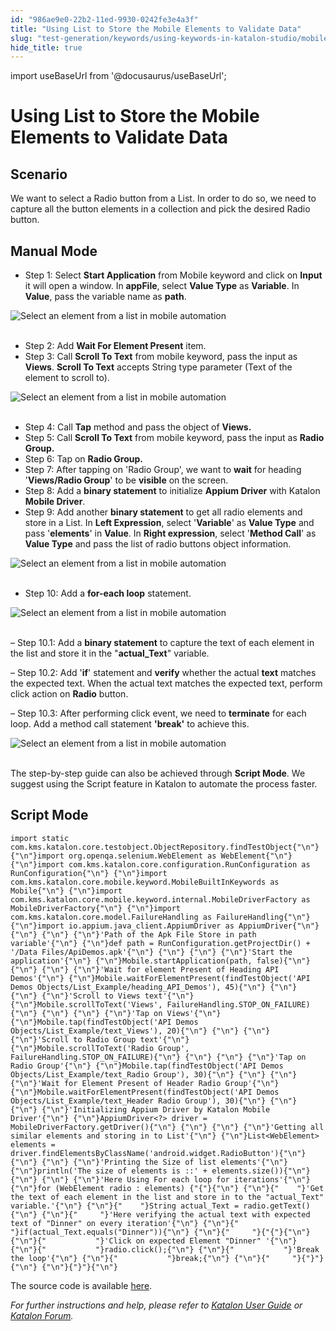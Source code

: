 ```yaml
---
id: "986ae9e0-22b2-11ed-9930-0242fe3e4a3f"
title: "Using List to Store the Mobile Elements to Validate Data"
slug: "test-generation/keywords/using-keywords-in-katalon-studio/mobile-testing/using-list-to-store-the-mobile-elements-to-validate-data"
hide_title: true
---
```

import useBaseUrl from '@docusaurus/useBaseUrl';

    

# <a id="id_store_mobile_elements_to_validate_data" class="anchor_top_offset"/><a id="ariaid-title1" class="anchor_top_offset"/>Using List to Store the Mobile Elements to Validate Data

    
    
  
    

## <a id="id_1" class="anchor_top_offset"/>Scenario

    
      
<p xmlns="http://www.w3.org/1999/xhtml" className="p">We want to select a Radio button from a List. In order to do so,   we need to capture all the button elements in a collection and pick   the desired Radio button.</p> 
    
  

## <a id="id_2" class="anchor_top_offset"/>Manual Mode

<ul xmlns="http://www.w3.org/1999/xhtml" className="ul"><li className="li">Step 1: Select <strong className="ph b">Start       Application</strong> from Mobile keyword and click on     <strong className="ph b">Input</strong> it will open a window. In     <strong className="ph b">appFile</strong>, select <strong className="ph b">Value Type</strong> as     <strong className="ph b">Variable</strong>. In <strong className="ph b">Value</strong>, pass the     variable name as <strong className="ph b">path</strong>.</li></ul> 
<p xmlns="http://www.w3.org/1999/xhtml" className="p">   <img className="image" src={useBaseUrl("https://github.com/katalon-studio/docs-images/raw/master/katalon-studio/tutorials/store_mobile_elements_to_validate_data/Using-List-to-Store-the-Mobile-Elements-to-Validate-Data-1.png")} alt="Select an element from a list in mobile automation" /><br /><br /> </p> 
<ul xmlns="http://www.w3.org/1999/xhtml" className="ul"><li className="li">Step 2: Add <strong className="ph b">Wait For Element Present</strong>     item.</li><li className="li">Step 3: Call <strong className="ph b">Scroll To Text</strong> from mobile     keyword, pass the input as <strong className="ph b">Views</strong>. <strong className="ph b">Scroll       To Text</strong> accepts String type parameter (Text of the element     to scroll to).</li></ul> 
<p xmlns="http://www.w3.org/1999/xhtml" className="p">   <img className="image" src={useBaseUrl("https://github.com/katalon-studio/docs-images/raw/master/katalon-studio/tutorials/store_mobile_elements_to_validate_data/Using-List-to-Store-the-Mobile-Elements-to-Validate-Data-9.png")} alt="Select an element from a list in mobile automation" /><br /><br /> </p> 
<ul xmlns="http://www.w3.org/1999/xhtml" className="ul"><li className="li">Step 4: Call <strong className="ph b">Tap</strong> method and pass the object of     <strong className="ph b">Views.</strong>   </li><li className="li">Step 5: Call <strong className="ph b">Scroll To Text</strong> from mobile     keyword, pass the input as <strong className="ph b">Radio Group.</strong>   </li><li className="li">Step 6: Tap on <strong className="ph b">Radio Group.</strong>   </li><li className="li">Step 7: After tapping on 'Radio Group', we want to     <strong className="ph b">wait</strong> for heading '<strong className="ph b">Views/Radio       Group</strong>' to be <strong className="ph b">visible</strong> on the screen.</li><li className="li">Step 8: Add a <strong className="ph b">binary statement</strong> to initialize     <strong className="ph b">Appium Driver</strong> with Katalon <strong className="ph b">Mobile       Driver</strong>.</li><li className="li">Step 9: Add another <strong className="ph b">binary statement</strong> to get     all radio elements and store in a List. In <strong className="ph b">Left       Expression</strong>, select '<strong className="ph b">Variable</strong>' as     <strong className="ph b">Value Type</strong> and pass '<strong className="ph b">elements</strong>' in     <strong className="ph b">Value</strong>. In <strong className="ph b">Right expression</strong>,     select '<strong className="ph b">Method Call</strong>' as <strong className="ph b">Value       Type</strong> and pass the list of radio buttons object     information.</li></ul> 
<p xmlns="http://www.w3.org/1999/xhtml" className="p">   <img className="image" src={useBaseUrl("https://github.com/katalon-studio/docs-images/raw/master/katalon-studio/tutorials/store_mobile_elements_to_validate_data/Using-List-to-Store-the-Mobile-Elements-to-Validate-Data-92.png")} alt="Select an element from a list in mobile automation" /><br /><br /> </p> 
<ul xmlns="http://www.w3.org/1999/xhtml" className="ul"><li className="li">Step 10: Add a <strong className="ph b">for-each loop</strong> statement.</li></ul> 
<p xmlns="http://www.w3.org/1999/xhtml" className="p">   <img className="image" src={useBaseUrl("https://github.com/katalon-studio/docs-images/raw/master/katalon-studio/tutorials/store_mobile_elements_to_validate_data/Using-List-to-Store-the-Mobile-Elements-to-Validate-Data-10.png")} alt="Select an element from a list in mobile automation" /><br /><br /> </p> 
<p xmlns="http://www.w3.org/1999/xhtml" className="p">– Step 10.1: Add a <strong className="ph b">binary statement</strong> to   capture the text of each element in the list and store it in the   "<strong className="ph b">actual_Text</strong>" variable.</p> 
<p xmlns="http://www.w3.org/1999/xhtml" className="p">– Step 10.2: Add '<strong className="ph b">if</strong>' statement and   <strong className="ph b">verify</strong> whether the actual <strong className="ph b">text</strong>   matches the expected text. When the actual text matches the   expected text, perform click action on <strong className="ph b">Radio</strong>   button.</p> 
<p xmlns="http://www.w3.org/1999/xhtml" className="p">– Step 10.3: After performing click event, we need to   <strong className="ph b">terminate</strong> for each loop. Add a method call   statement <strong className="ph b">'break'</strong> to achieve this.</p> 
<p xmlns="http://www.w3.org/1999/xhtml" className="p">   <img className="image" src={useBaseUrl("https://github.com/katalon-studio/docs-images/raw/master/katalon-studio/tutorials/store_mobile_elements_to_validate_data/Using-List-to-Store-the-Mobile-Elements-to-Validate-Data-11.png")} alt="Select an element from a list in mobile automation" /><br /><br /> </p> 
<p xmlns="http://www.w3.org/1999/xhtml" className="p">The step-by-step guide can also be achieved through   <strong className="ph b">Script Mode</strong>. We suggest using the Script feature   in Katalon to automate the process faster.</p> 

## <a id="id_3" class="anchor_top_offset"/>Script Mode

<pre xmlns="http://www.w3.org/1999/xhtml" className="pre codeblock"><code>import static com.kms.katalon.core.testobject.ObjectRepository.findTestObject{"\n"} {"\n"}import org.openqa.selenium.WebElement as WebElement{"\n"} {"\n"}import com.kms.katalon.core.configuration.RunConfiguration as RunConfiguration{"\n"} {"\n"}import com.kms.katalon.core.mobile.keyword.MobileBuiltInKeywords as Mobile{"\n"} {"\n"}import com.kms.katalon.core.mobile.keyword.internal.MobileDriverFactory as MobileDriverFactory{"\n"} {"\n"}import com.kms.katalon.core.model.FailureHandling as FailureHandling{"\n"} {"\n"}import io.appium.java_client.AppiumDriver as AppiumDriver{"\n"} {"\n"} {"\n"} {"\n"}'Path of the Apk File Store in path variable'{"\n"} {"\n"}def path = RunConfiguration.getProjectDir() + '/Data Files/ApiDemos.apk'{"\n"} {"\n"} {"\n"} {"\n"}'Start the application'{"\n"} {"\n"}Mobile.startApplication(path, false){"\n"} {"\n"} {"\n"} {"\n"}'Wait for element Present of Heading API Demos'{"\n"} {"\n"}Mobile.waitForElementPresent(findTestObject('API Demos Objects/List_Example/heading_API_Demos'), 45){"\n"} {"\n"} {"\n"} {"\n"}'Scroll to Views text'{"\n"} {"\n"}Mobile.scrollToText('Views', FailureHandling.STOP_ON_FAILURE){"\n"} {"\n"} {"\n"} {"\n"}'Tap on Views'{"\n"} {"\n"}Mobile.tap(findTestObject('API Demos Objects/List_Example/text_Views'), 20){"\n"} {"\n"} {"\n"} {"\n"}'Scroll to Radio Group text'{"\n"} {"\n"}Mobile.scrollToText('Radio Group', FailureHandling.STOP_ON_FAILURE){"\n"} {"\n"} {"\n"} {"\n"}'Tap on Radio Group'{"\n"} {"\n"}Mobile.tap(findTestObject('API Demos Objects/List_Example/text_Radio Group'), 30){"\n"} {"\n"} {"\n"} {"\n"}'Wait for Element Present of Header Radio Group'{"\n"} {"\n"}Mobile.waitForElementPresent(findTestObject('API Demos Objects/List_Example/text_Header Radio Group'), 30){"\n"} {"\n"} {"\n"} {"\n"}'Initializing Appium Driver by Katalon Mobile Driver'{"\n"} {"\n"}AppiumDriver&lt;?&gt; driver = MobileDriverFactory.getDriver(){"\n"} {"\n"} {"\n"} {"\n"}'Getting all similar elements and storing in to List'{"\n"} {"\n"}List&lt;WebElement&gt; elements = driver.findElementsByClassName('android.widget.RadioButton'){"\n"} {"\n"} {"\n"} {"\n"}'Printing the Size of list elements'{"\n"} {"\n"}println('The size of elements is ::' + elements.size()){"\n"} {"\n"} {"\n"} {"\n"}'Here Using For each loop for iterations'{"\n"} {"\n"}for (WebElement radio : elements) {"{"}{"\n"} {"\n"}{"    "}'Get the text of each element in the list and store in to the "actual_Text" variable.'{"\n"} {"\n"}{"    "}String actual_Text = radio.getText(){"\n"} {"\n"}{"     "}'Here verifying the actual text with expected text of "Dinner" on every iteration'{"\n"} {"\n"}{"     "}if(actual_Text.equals("Dinner")){"\n"} {"\n"}{"     "}{"{"}{"\n"} {"\n"}{"           "}'Click on expected Element "Dinner" '{"\n"} {"\n"}{"           "}radio.click();{"\n"} {"\n"}{"           "}'Break the loop'{"\n"} {"\n"}{"           "}break;{"\n"} {"\n"}{"     "}{"}"}{"\n"} {"\n"}{"}"}{"\n"}</code></pre> 
<p xmlns="http://www.w3.org/1999/xhtml" className="p">The source code is available <a className="xref j-external-link" href="https://github.com/katalon-studio/katalon-mobile-automation" target="_blank">here</a>.</p> 
<p xmlns="http://www.w3.org/1999/xhtml" className="p">   <em className="ph i">For further instructions and help, please refer to <a className="xref" href="/#id">Katalon User Guide</a> or <a className="xref j-external-link" href="https://forum.katalon.com/" target="_blank">Katalon Forum</a>.</em> </p> 
